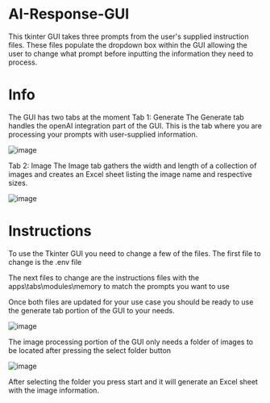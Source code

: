 # AI-Response-GUI
This tkinter GUI takes three prompts from the user's supplied instruction files. These files populate the dropdown box within the GUI allowing the user to change what prompt before inputting the information they need to process.

# Info
The GUI has two tabs at the moment
Tab 1: Generate
  The Generate tab handles the openAI integration part of the GUI. This is the tab where you are processing your prompts with user-supplied information. 
 
  ![image](https://github.com/IronBanes/AI-Response-GUI/assets/19214784/77a76104-e689-4997-97c3-973ad5b47875)

Tab 2: Image
  The Image tab gathers the width and length of a collection of images and creates an Excel sheet listing the image name and respective sizes. 
  
  ![image](https://github.com/IronBanes/AI-Response-GUI/assets/19214784/ba569f32-9ff9-4528-a273-0c8d2ae12415)

# Instructions
To use the Tkinter GUI you need to change a few of the files. 
The first file to change is the .env file

The next files to change are the instructions files with the apps\tabs\modules\memory to match the prompts you want to use

Once both files are updated for your use case you should be ready to use the generate tab portion of the GUI to your needs. 

![image](https://github.com/IronBanes/AI-Response-GUI/assets/19214784/b5f1901d-e410-4b84-947b-690825ab473a)

The image processing portion of the GUI only needs a folder of images to be located after pressing the select folder button

![image](https://github.com/IronBanes/AI-Response-GUI/assets/19214784/9371017e-8b4c-41d4-be28-ca0bc55fd8c6)

After selecting the folder you press start and it will generate an Excel sheet with the image information. 
